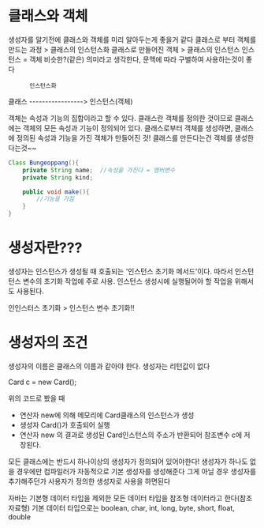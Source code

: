 # 클래스와 객체
생성자를 알기전에 클래스와 객체를 미리 알아두는게 좋을거 같다
클래스로 부터 객체를 만드는 과정 > 클래스의 인스턴스화
클래스로 만들어진 객체 > 클래스의 인스턴스
인스턴스 =  객체 비슷한?(같은) 의미라고 생각한다, 문맥에 따라 구별하여 사용하는것이 좋다

          인스턴스화
클래스 -----------------> 인스턴스(객체)

객체는 속성과 기능의 집합이라고 할 수 있다.
클래스란 객체를 정의한 것이므로 클래스에는 객체의 모든 속성과 기능이 정의되어 있다.
클래스로부터 객체를 생성하면, 클래스에 정의된 속성과 기능을 가진 객체가 만들어진 것!
클래스를 만든다는건 객체를 생성한다는것~~

```java
Class Bungeoppang(){
    private String name;  //속성을 가진다 = 멤버변수
    private String kind;

    public void make(){
        //기능을 가짐
    }
}
```



# 생성자란???
생성자는 인스턴스가 생성될 때 호출되는 '인스턴스 초기화 메서드'이다.
따라서 인스턴턴스 변수의  초기화  작업에 주로 사용.
인스턴스 생성시에 실행될어야 할 작업을 위해서도  사용된다.

인인스터스 초기화 > 인스턴스 변수 초기화!!

# 생성자의 조건
생성자의 이름은 클래스의 이름과 같아야 한다.
생성자는 리턴값이 없다

Card c = new Card();

위의 코드로 봤을 때 
- 연산자 new에 의해 메모리에 Card클래스의 인스턴스가 생성
- 생성자 Card()가 호출되어 실행
- 연산자 new 의 결과로 생성된 Card인스턴스의 주소가 반환되어 참조변수 c에 저장된다.

모든 클래스에는 반드시 하나이상의 생성자가 정의되어 있어야한다!
생성자가 하나도 없을 경우에만 컴파일러가 자동적으로 기본 생성자를 생성해준다
그게 아닐 경우 생성자를 추가해주던가 사용자가 정의한 생성자로 사용을 하면된다

자바는 기본형 데이터 타입을 제외한 모든 데이터 타입을 참조형 데이터라고 한다(참조 자료형)
기본 데이터 타입으로는 boolean, char, int, long, byte, short, float, double